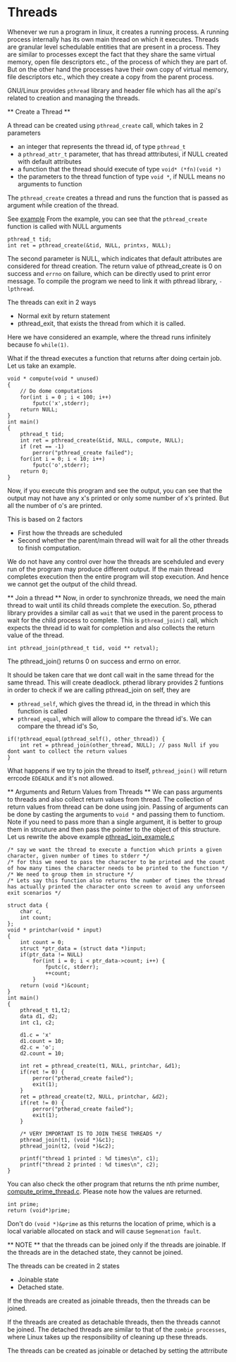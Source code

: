 # Threads

Whenever we run a program in linux, it creates a running process. A running process internally has its own main thread on which it executes. Threads are granular level schedulable entities that are present in a process. They are similar to processes except the fact that they share the same virtual memory, open file descriptors etc., of the process of which they are part of. But on the other hand the processes have their own copy of virtual memory, file descriptors etc., which they create a copy from the parent process.

GNU/Linux provides `pthread` library and header file which has all the api's related to creation and managing the threads.

** Create a Thread **

A thread can be created using `pthread_create` call, which takes in 2 parameters
- an integer that represents the thread id, of type `pthread_t`
- a `pthread_attr_t` parameter, that has thread atttributesi, if NULL created with default attributes
- a function that the thread should execute of type `void* (*fn)(void *)`
- the parameters to the thread function of type `void *`, if NULL means no arguments to function

The `pthread_create` creates a thread and runs the function that is passed as argument while creation of the thread.

See [example](pthread_create_example.c)
From the example, you can see that the `pthread_create` function is called with NULL arguments
```
pthread_t tid;
int ret = pthread_create(&tid, NULL, printxs, NULL);
```
The second parameter is NULL, which indicates that default attributes are considered for thread creation.
The return value of pthread_create is 0 on success and `errno` on failure, which can be directly used to print error message.
To compile the program we need to link it with pthread library, `-lpthread`.

The threads can exit in 2 ways
- Normal exit by return statement
- pthread_exit, that exists the thread from which it is called.

Here we have considered an example, where the thread runs infinitely because fo `while(1)`.

What if the thread executes a function that returns after doing certain job.
Let us take an example.
```
void * compute(void * unused)
{
	// Do dome computations
	for(int i = 0 ; i < 100; i++)
		fputc('x',stderr);
	return NULL;
}
int main()
{
	pthread_t tid;
	int ret = pthread_create(&tid, NULL, compute, NULL);
	if (ret == -1)
		perror("pthread_create failed");
	for(int i = 0; i < 10; i++)
		fputc('o',stderr);
	return 0;
}
```
Now, if you execute this program and see the output,
you can see that the output may not have any x's printed or only some number of x's printed. But all the number of o's are printed.

This is based on 2 factors
- First how the threads are scheduled
- Second whether the parent/main thread will wait for all the other threads to finish computation.

We do not have any control over how the threads are scehduled and every run of the program may produce different output.
If the main thread completes execution then the entire program will stop execution.
And hence we cannot get the output of the child thread.

** Join a thread **
Now, in order to synchronize threads, we need the main thread to wait until its child threads complete the execution.
So, ptherad library provides a similar call as `wait` that we used in the parent process to wait for the child process to complete.
This is `pthread_join()` call, which expects the thread id to wait for completion and also collects the return value of the thread.
```
int pthread_join(pthread_t tid, void ** retval);
```
The pthread_join() returns 0 on success and errno on error.

It should be taken care that we dont call wait in the same thread for the same thread. This will create deadlock.
ptherad library provides 2 funtions in order to check if we are calling pthread_join on self,
they are
- `pthread_self`, which gives the thread id, in the thread in which this function is called
- `pthread_equal`, which will allow to compare the thread id's.
We can compare the thread id's
So,
```
if(!pthread_equal(pthread_self(), other_thread)) {
	int ret = pthread_join(other_thread, NULL); // pass Null if you dont want to collect the return values
}
```

What happens if we try to join the thread to itself,
`pthread_join()` will return errcode `EDEADLK` and it's not allowed.

** Arguments and Return Values from Threads **
We can pass arguments to threads and also collect return values from thread.
The collection of return values from thread can be done using join.
Passing of arguments can be done by casting the arguments to `void *` and passing them to functiom.
Note if you need to pass more than a single argument, it is better to group them in strcuture and then pass the pointer to the object of this structure.
Let us rewrite the above example
[pthread_join_example.c](pthread_join_example.c)
```
/* say we want the thread to execute a function which prints a given character, given number of times to stderr */
/* for this we need to pass the character to be printed and the count of how many times the character needs to be printed to the function */
/* We need to group them in structure */
/* Lets say this function also returns the number of times the thread has actually printed the character onto screen to avoid any unforseen exit scenarios */

struct data {
	char c,
	int count;
};
void * printchar(void * input)
{
	int count = 0;
	struct *ptr_data = (struct data *)input;
	if(ptr_data != NULL)
		for(int i = 0; i < ptr_data->count; i++) {
			fputc(c, stderr);
			++count;
		}
	return (void *)&count;
}
int main()
{
	pthread_t t1,t2;
	data d1, d2;
	int c1, c2;

	d1.c = 'x'
	d1.count = 10;
	d2.c = 'o';
	d2.count = 10;

	int ret = pthread_create(t1, NULL, printchar, &d1);
	if(ret != 0) {
		perror("ptherad_create failed");
		exit(1);
	}
	ret = pthread_create(t2, NULL, printchar, &d2);
	if(ret != 0) {
		perror("ptherad_create failed");
		exit(1);
	}

	/* VERY IMPORTANT IS TO JOIN THESE THREADS */
	pthread_join(t1, (void *)&c1);
	pthread_join(t2, (void *)&c2);

	printf("thread 1 printed : %d times\n", c1);
	printf("thread 2 printed : %d times\n", c2);
}
```

You can also check the other program that returns the nth prime number,
[compute_prime_thread.c](compute_prime_thread.c).
Please note how the values are returned. 
```
int prime;
return (void*)prime;
```
Don't do `(void *)&prime` as this returns the location of prime, which is a local variable allocated on stack and will cause `Segmenation fault`.


** NOTE ** that the threads can be joined only if the threads are joinable.
If the threads are in the detached state, they cannot be joined.

The threads can be created in 2 states
- Joinable state
- Detached state.

If the threads are created as joinable threads, then the threads can be joined.

If the threads are created as detachable threads, then the threads cannot be joined.
The detached threads are similar to that of the `zombie processes`, where Linux takes up the responsibility of cleaning up these threads.

The threads can be created as joinable or detached by setting the attrribute
 



